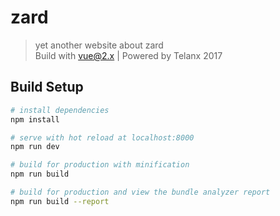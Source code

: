 # zard

> yet another website about zard   
> Build with vue@2.x | Powered by Telanx 2017

## Build Setup

``` bash
# install dependencies
npm install

# serve with hot reload at localhost:8000
npm run dev

# build for production with minification
npm run build

# build for production and view the bundle analyzer report
npm run build --report
```
